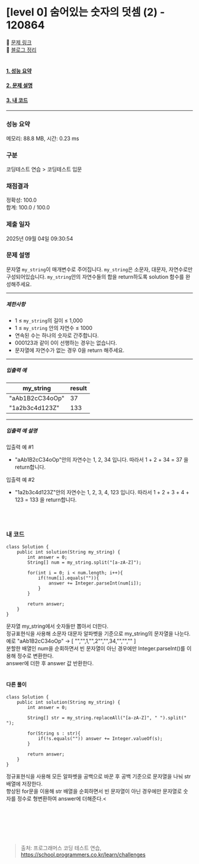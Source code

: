 # [level 0] 숨어있는 숫자의 덧셈 (2) - 120864 

🔗 [문제 링크](https://school.programmers.co.kr/learn/courses/30/lessons/120864)<br>
🔗 [블로그 정리](https://amy-g.tistory.com/371)<br><br>

#### [1. 성능 요약](#성능-요약)
#### [2. 문제 설명](#문제-설명)
#### [3. 내 코드](#내-코드)

<hr>


### 성능 요약

메모리: 88.8 MB, 시간: 0.23 ms

### 구분

코딩테스트 연습 > 코딩테스트 입문

### 채점결과

정확성: 100.0<br/>합계: 100.0 / 100.0

### 제출 일자

2025년 09월 04일 09:30:54

### 문제 설명

<p>문자열 <code>my_string</code>이 매개변수로 주어집니다. <code>my_string</code>은 소문자, 대문자, 자연수로만 구성되어있습니다. <code>my_string</code>안의 자연수들의 합을 return하도록 solution 함수를 완성해주세요.</p>

<hr>

<h5>제한사항</h5>

<ul>
<li>1 ≤ <code>my_string</code>의 길이 ≤ 1,000</li>
<li>1 ≤ <code>my_string</code> 안의 자연수 ≤ 1000</li>
<li>연속된 수는 하나의 숫자로 간주합니다.</li>
<li>000123과 같이 0이 선행하는 경우는 없습니다.</li>
<li>문자열에 자연수가 없는 경우 0을 return 해주세요.</li>
</ul>

<hr>

<h5>입출력 예</h5>
<table class="table">
        <thead><tr>
<th>my_string</th>
<th>result</th>
</tr>
</thead>
        <tbody><tr>
<td>"aAb1B2cC34oOp"</td>
<td>37</td>
</tr>
<tr>
<td>"1a2b3c4d123Z"</td>
<td>133</td>
</tr>
</tbody>
      </table>
<hr>

<h5>입출력 예 설명</h5>

<p>입출력 예 #1</p>

<ul>
<li>"aAb1B2cC34oOp"안의 자연수는 1, 2, 34 입니다. 따라서 1 + 2 + 34 = 37 을 return합니다.</li>
</ul>

<p>입출력 예 #2</p>

<ul>
<li>"1a2b3c4d123Z"안의 자연수는 1, 2, 3, 4, 123 입니다. 따라서 1 + 2 + 3 + 4 + 123 = 133 을 return합니다.</li>
</ul>



<br>
<br>

### 내 코드
````
class Solution {
    public int solution(String my_string) {
        int answer = 0;
        String[] num = my_string.split("[a-zA-Z]");
        
        for(int i = 0; i < num.length; i++){
            if(!num[i].equals("")){
                answer += Integer.parseInt(num[i]);
            }
        }
        
        return answer;
    }
}
````
문자열 my_string에서 숫자들만 뽑아서 더한다.<br>
정규표현식을 사용해 소문자 대문자 알파벳을 기준으로 my_string﻿의 문자열을 나눈다.<br>
예로 "aAb1B2cC34oOp" -> [ "","",1,"",2"","",34,"","","" ]<br>
분할한 배열인 num을 순회하면서 빈 문자열이 아닌 경우에만 Integer.parseInt()를 이용해 정수로 변환한다.<br>
answer에 더한 후 answer 값 반환한다.
<br><br>
#### 다른 풀이
````
class Solution {
    public int solution(String my_string) {
        int answer = 0;

        String[] str = my_string.replaceAll("[a-zA-Z]", " ").split(" ");

        for(String s : str){
            if(!s.equals("")) answer += Integer.valueOf(s);
        }

        return answer;
    }
}
````
정규표현식을 사용해 모든 알파벳을 공백으로 바꾼 후 공백 기준으로 문자열을 나눠 str 배열에 저장한다.<br>
향상된 for문을 이용해 str 배열을 순회하면서 빈 문자열이 아닌 경우에만 문자열로  숫자를 정수로 형변환하여 answer에 더해준다.<



<br><br><br><br><br>

> 출처: 프로그래머스 코딩 테스트 연습, https://school.programmers.co.kr/learn/challenges
